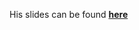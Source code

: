 His slides can be found [**here**](https://www.canva.com/design/DAGq5OCnBJI/ls8togidC95noWMQ4ifEYw/view?utm_content=DAGq5OCnBJI&utm_campaign=designshare&utm_medium=link&utm_source=viewer)
